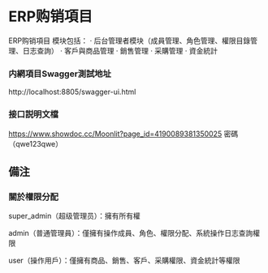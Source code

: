 # ERP购销項目
ERP购销項目
模块包括：
· 后台管理者模块（成員管理、角色管理、權限目錄管理、日志查詢）
· 客戶與商品管理
· 銷售管理
· 采購管理
· 資金統計

### 内網項目Swagger測試地址
http://localhost:8805/swagger-ui.html

### 接口説明文檔 
https://www.showdoc.cc/Moonlit?page_id=4190089381350025  密碼（qwe123qwe）

## 備注
### 關於權限分配
super_admin（超级管理员）：擁有所有權

admin（普通管理員）：僅擁有操作成員、角色、權限分配、系統操作日志查詢權限

user（操作用戶）：僅擁有商品、銷售、客戶、采購權限、資金統計等權限